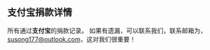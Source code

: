 <!--
 * @Author: WANG Maonan
 * @Date: 2021-05-15 10:59:16
 * @Description: 支付宝捐款的详情
 * @LastEditTime: 2021-05-15 11:09:46
-->

## 支付宝捐款详情

所有通过**支付宝**的捐款记录。
如果有遗漏，可以联系我们，联系邮箱为，susong177@outlook.com，这对我们很重要！